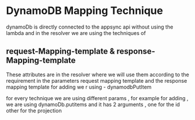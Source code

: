 # DynamoDB Mapping Technique

dynamoDb is directly connected to the appsync api
without using the lambda
and in the resolver we are using the techniques of

## request-Mapping-template & response-Mapping-template

These attributes are in the resolver where we will use them according to the requirement in the parameters
request mapping template and the response mapping template
for adding we r using - dynamodbPutItem

for every technique we are using different params , for example for adding , we are using dynamoDb.putitems and it has 2 arguments , one for the id other for the projection
